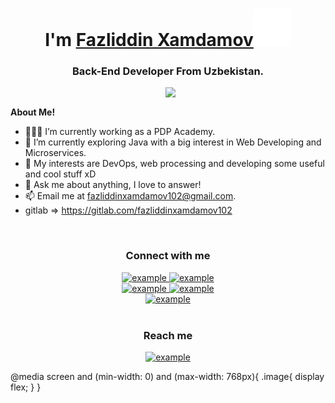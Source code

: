 <h1 align="center">I'm <a href="https://github.com/fazliddinxamdamov">Fazliddin Xamdamov<a><img src="https://github.com/Kathryn-Jie/Kathryn-Jie/blob/main/wave.gif" width="60px"/></h1>
<h3 font-size="20" align="center">Back-End Developer From Uzbekistan.</h3>
  <div class = ".image">
       <img align="right" style="width:16rem; height:auto" src="https://cdn.dribbble.com/users/1292677/screenshots/6139167/media/fcf7fd0c619bb87706533079240915f3.gif"/>
  </div>
  <br>

**About Me!**

- 👨🏽‍💻 I’m currently working as a PDP Academy.
- 🌱 I’m currently exploring Java with a big interest in Web Developing and Microservices. 
- 🤔 My interests are DevOps, web processing and developing some useful and cool stuff xD
- 💬 Ask me about anything, I love to answer!
- 📫 Email me at [fazliddinxamdamov102@gmail.com](fazliddinxadamov102@gmail.com).
- gitlab => https://gitlab.com/fazliddinxamdamov102
  

<br/>
<h3 align="center">Connect with me</h3>

<div style="margin-top:10px" align="center">
  <div>
    <a  href="https://dev.to/fazliddinxamdamov" target="_blank">
      <img src="https://img.shields.io/badge/DEV.to-0A0A0A.svg?style=for-the-badge&logo=devdotto&logoColor=white" alt="example"/>
    </a>
    <a  href="https://www.linkedin.com/in/fazliddin-xamdamov" target="_blank">
      <img src="https://img.shields.io/badge/Linked%20In-0A66C2.svg?style=for-the-badge&logo=linkedin&logoColor=white" alt="example"/>
    </a>
  </div>
  
 
  
  <div>
    <a href="https://www.hackerrank.com/fxamdamov3" target="_blank">
      <img src="https://img.shields.io/badge/Hackerrank-00EA64.svg?style=for-the-badge&logo=hackerrank&logoColor=black" alt="example"/>
    </a>
    <a href="https://leetcode.com/fazliddinxamdamov" target="_blank">
      <img src="https://img.shields.io/badge/LeetCode-FFA116.svg?style=for-the-badge&logo=leetcode&logoColor=black" alt="example"/>
    </a>
  </div>
   <div>
  <a href="https://www.facebook.com/fazliddin.xamdamov.96" target="_blank">
      <img src="https://img.shields.io/badge/facebook-blue.svg?style=for-the-badge&logo=facebook&logoColor=white" alt="example"/>
    </a> 
  </div>
  
</div>

<br/>

<h3 align="center">Reach me</h3>

<p align="center">
  <a  href="https://t.me/faz1iddin" target="_blank">
    <img src="https://img.shields.io/badge/Telegram-26A5E4.svg?style=for-the-badge&logo=telegram&logoColor=white" alt="example"/>
  </a>
</p>
  
  @media screen and (min-width: 0) and (max-width: 768px){
  .image{
      display flex;
  }
    }

